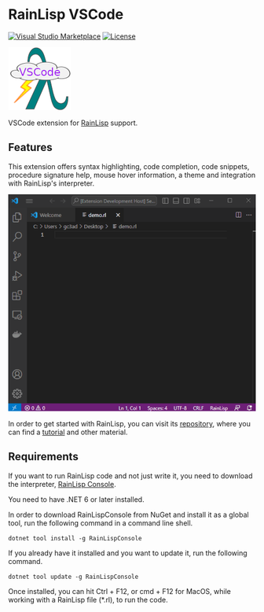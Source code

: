 # RainLisp VSCode

[![Visual Studio Marketplace](https://img.shields.io/visual-studio-marketplace/v/chr1st0scli.rainlisp-vscode?cacheSeconds=3600)](https://marketplace.visualstudio.com/items?itemName=chr1st0scli.rainlisp-vscode)
[![License](https://img.shields.io/github/license/chr1st0scli/rainlisp-vscode)](LICENSE.txt)

![Logo](images/RainLisp-Colored-128x128.png)

VSCode extension for [RainLisp](https://github.com/chr1st0scli/RainLisp) support.

## Features

This extension offers syntax highlighting, code completion, code snippets, procedure signature help, mouse hover information, a theme and integration with RainLisp's interpreter.

![Demo](images/RainLispVSCodeDemo.gif)

In order to get started with RainLisp, you can visit its [repository](https://github.com/chr1st0scli/RainLisp),
where you can find a [tutorial](https://github.com/chr1st0scli/RainLisp/blob/master/RainLisp/Docs/quick-start.md) and other material.

## Requirements

If you want to run RainLisp code and not just write it, you need to download the interpreter, [RainLisp Console](https://github.com/chr1st0scli/RainLispConsole).

You need to have .NET 6 or later installed.

In order to download RainLispConsole from NuGet and install it as a global tool, run the following command in a command line shell.

```
dotnet tool install -g RainLispConsole
```

If you already have it installed and you want to update it, run the following command.

```
dotnet tool update -g RainLispConsole
```

Once installed, you can hit Ctrl + F12, or cmd + F12 for MacOS, while working with a RainLisp file (*.rl), to run the code.
